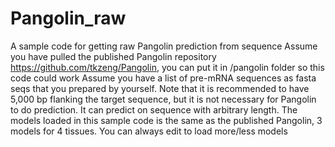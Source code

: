 # Pangolin_raw
A sample code for getting raw Pangolin prediction from sequence
Assume you have pulled the published Pangolin repository https://github.com/tkzeng/Pangolin, you can put it in /pangolin folder so this code could work
Assume you have a list of pre-mRNA sequences as fasta seqs that you prepared by yourself. Note that it is recommended to have 5,000 bp flanking the target sequence, but it is not necessary for Pangolin to do prediction. It can predict on sequence with arbitrary length.
The models loaded in this sample code is the same as the published Pangolin, 3 models for 4 tissues. You can always edit to load more/less models
